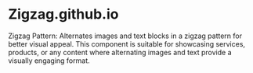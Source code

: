 # Zigzag.github.io
Zigzag Pattern: Alternates images and text blocks in a zigzag pattern for better visual appeal. This component is suitable for showcasing services, products, or any content where alternating images and text provide a visually engaging format.
